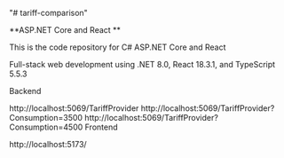 "# tariff-comparison" 

**ASP.NET Core and React **

This is the code repository for C# ASP.NET Core and React

Full-stack web development using .NET 8.0, React 18.3.1, and TypeScript 5.5.3

Backend

http://localhost:5069/TariffProvider
http://localhost:5069/TariffProvider?Consumption=3500 
http://localhost:5069/TariffProvider?Consumption=4500 
Frontend

http://localhost:5173/ 

